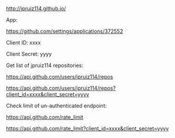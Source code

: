 http://jpruiz114.github.io/

App:

https://github.com/settings/applications/372552

Client ID: xxxx

Client Secret: yyyy

Get list of jpruiz114 repositories:

https://api.github.com/users/jpruiz114/repos

https://api.github.com/users/jpruiz114/repos?client_id=xxxx&client_secret=yyyy

Check limit of un-authenticated endpoint:

https://api.github.com/rate_limit

https://api.github.com/rate_limit?client_id=xxxx&client_secret=yyyy
